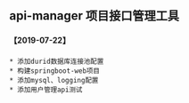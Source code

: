 ## api-manager 项目接口管理工具


#### 【2019-07-22】
	* 添加durid数据库连接池配置
	* 构建springboot-web项目
	* 添加mysql、logging配置
	* 添加用户管理api测试
